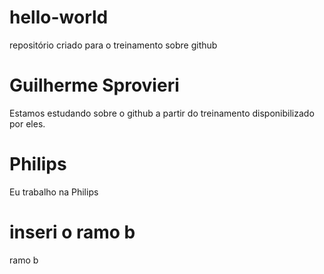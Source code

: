 # hello-world
repositório criado para o treinamento sobre github
# Guilherme Sprovieri
Estamos estudando sobre o github a partir do treinamento disponibilizado por eles.
# Philips
Eu trabalho na Philips
# inseri o ramo b
ramo b
